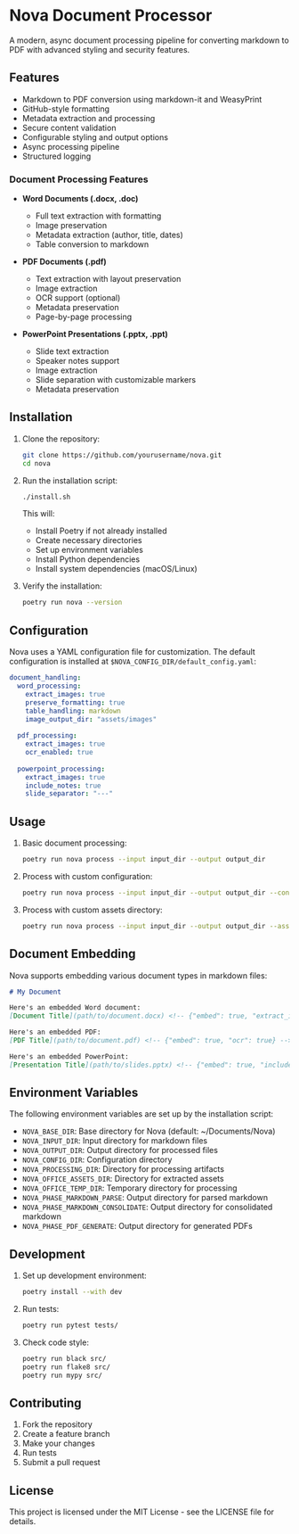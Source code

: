 # Nova Document Processor

A modern, async document processing pipeline for converting markdown to PDF with advanced styling and security features.

## Features

- Markdown to PDF conversion using markdown-it and WeasyPrint
- GitHub-style formatting
- Metadata extraction and processing
- Secure content validation
- Configurable styling and output options
- Async processing pipeline
- Structured logging

### Document Processing Features

- **Word Documents (.docx, .doc)**
  - Full text extraction with formatting
  - Image preservation
  - Metadata extraction (author, title, dates)
  - Table conversion to markdown
  
- **PDF Documents (.pdf)**
  - Text extraction with layout preservation
  - Image extraction
  - OCR support (optional)
  - Metadata preservation
  - Page-by-page processing
  
- **PowerPoint Presentations (.pptx, .ppt)**
  - Slide text extraction
  - Speaker notes support
  - Image extraction
  - Slide separation with customizable markers
  - Metadata preservation

## Installation

1. Clone the repository:
   ```bash
   git clone https://github.com/yourusername/nova.git
   cd nova
   ```

2. Run the installation script:
   ```bash
   ./install.sh
   ```

   This will:
   - Install Poetry if not already installed
   - Create necessary directories
   - Set up environment variables
   - Install Python dependencies
   - Install system dependencies (macOS/Linux)

3. Verify the installation:
   ```bash
   poetry run nova --version
   ```

## Configuration

Nova uses a YAML configuration file for customization. The default configuration is installed at `$NOVA_CONFIG_DIR/default_config.yaml`:

```yaml
document_handling:
  word_processing:
    extract_images: true
    preserve_formatting: true
    table_handling: markdown
    image_output_dir: "assets/images"
    
  pdf_processing:
    extract_images: true
    ocr_enabled: true
    
  powerpoint_processing:
    extract_images: true
    include_notes: true
    slide_separator: "---"
```

## Usage

1. Basic document processing:
   ```bash
   poetry run nova process --input input_dir --output output_dir
   ```

2. Process with custom configuration:
   ```bash
   poetry run nova process --input input_dir --output output_dir --config config.yaml
   ```

3. Process with custom assets directory:
   ```bash
   poetry run nova process --input input_dir --output output_dir --assets assets_dir
   ```

## Document Embedding

Nova supports embedding various document types in markdown files:

```markdown
# My Document

Here's an embedded Word document:
[Document Title](path/to/document.docx) <!-- {"embed": true, "extract_images": true} -->

Here's an embedded PDF:
[PDF Title](path/to/document.pdf) <!-- {"embed": true, "ocr": true} -->

Here's an embedded PowerPoint:
[Presentation Title](path/to/slides.pptx) <!-- {"embed": true, "include_notes": true} -->
```

## Environment Variables

The following environment variables are set up by the installation script:

- `NOVA_BASE_DIR`: Base directory for Nova (default: ~/Documents/Nova)
- `NOVA_INPUT_DIR`: Input directory for markdown files
- `NOVA_OUTPUT_DIR`: Output directory for processed files
- `NOVA_CONFIG_DIR`: Configuration directory
- `NOVA_PROCESSING_DIR`: Directory for processing artifacts
- `NOVA_OFFICE_ASSETS_DIR`: Directory for extracted assets
- `NOVA_OFFICE_TEMP_DIR`: Temporary directory for processing
- `NOVA_PHASE_MARKDOWN_PARSE`: Output directory for parsed markdown
- `NOVA_PHASE_MARKDOWN_CONSOLIDATE`: Output directory for consolidated markdown
- `NOVA_PHASE_PDF_GENERATE`: Output directory for generated PDFs

## Development

1. Set up development environment:
   ```bash
   poetry install --with dev
   ```

2. Run tests:
   ```bash
   poetry run pytest tests/
   ```

3. Check code style:
   ```bash
   poetry run black src/
   poetry run flake8 src/
   poetry run mypy src/
   ```

## Contributing

1. Fork the repository
2. Create a feature branch
3. Make your changes
4. Run tests
5. Submit a pull request

## License

This project is licensed under the MIT License - see the LICENSE file for details.